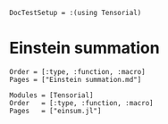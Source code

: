 ```@meta
DocTestSetup = :(using Tensorial)
```

# Einstein summation

```@index
Order = [:type, :function, :macro]
Pages = ["Einstein summation.md"]
```

```@autodocs
Modules = [Tensorial]
Order   = [:type, :function, :macro]
Pages   = ["einsum.jl"]
```
